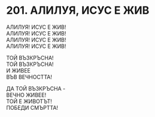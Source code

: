 # 201. АЛИЛУЯ, ИСУС Е ЖИВ  
  
АЛИЛУЯ! ИСУС Е ЖИВ!  
АЛИЛУЯ! ИСУС Е ЖИВ!  
АЛИЛУЯ! ИСУС Е ЖИВ!  
АЛИЛУЯ! ИСУС Е ЖИВ!  

ТОЙ ВЪЗКРЪСНА!  
ТОЙ ВЪЗКРЪСНА!  
И ЖИВЕЕ  
ВЪВ ВЕЧНОСТТА!  
  
ДА ТОЙ ВЪЗКРЪСНА -  
ВЕЧНО ЖИВЕЕ!  
ТОЙ Е ЖИВОТЪТ!  
ПОБЕДИ СМЪРТТА!


<DownloadsButton pdf="/pdf/201-aliluya-isus-e-zhiv.pdf" />


